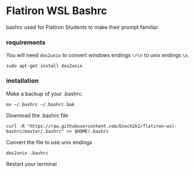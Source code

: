 # Flatiron WSL Bashrc

bashrc used for Flatiron Students to make their prompt familiar.

### requirements

You will need `dos2unix` to convert windows endings `\r\n` to unix endings `\n`.

```
sudo apt-get install dos2unix
```

### installation
Make a backup of your .bashrc.
```
mv ~/.bashrc ~/.bashrc.bak
```
Download the .bashrc file
```
curl -R "https://raw.githubusercontent.com/Enoch2k2/flatiron-wsl-bashrc/master/.bashrc" >> $HOME/.bashrc
```
Convert the file to use unix endings 
```
dos2unix .bashrc
```
Restart your terminal